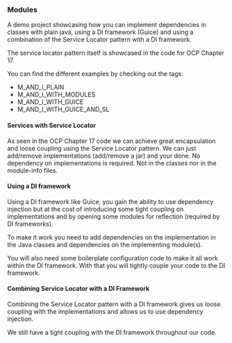 ### Modules

A demo project showcasing how you can implement dependencies in classes with plain
java, using a DI framework (Guice) and using a combination of the Service Locator
pattern with a DI framework.

The service locator pattern itself is showcased in the code for OCP Chapter 17.

You can find the different examples by checking out the tags:
- M_AND_I_PLAIN
- M_AND_I_WITH_MODULES
- M_AND_I_WITH_GUICE
- M_AND_I_WITH_GUICE_AND_SL

#### Services with Service Locator

As seen in the OCP Chapter 17 code we can achieve great encapsulation and loose coupling
using the Service Locator pattern. We can just add/remove implementations (add/remove a jar)
and your done. No dependency on implementations is required. Not in the classes nor in the
module-info files.

#### Using a DI framework

Using a DI framework like Guice, you gain the ability to use dependency injection
but at the cost of introducing some tight coupling on implementations and 
by opening some modules for reflection (required by DI frameworks).

To make it work you need to add dependencies on the implementation in the Java classes
and dependencies on the implementing module(s).

You will also need some boilerplate configuration code to make it all work within
the DI framework. With that you will tightly couple your code to the DI framework.

#### Combining Service Locator with a DI Framework

Combining the Service Locator pattern with a DI framework gives us loose coupling with
the implementations and allows us to use dependency injection.

We still have a tight coupling with the DI framework throughout our code.

